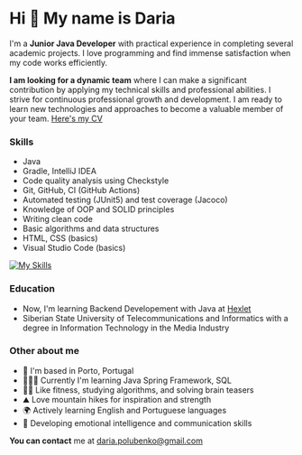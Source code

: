 Hi 👋 My name is Daria
======================

I'm a **Junior Java Developer** with practical experience in completing several academic projects. 
I love programming and find immense satisfaction when my code works efficiently.

**I am looking for a dynamic team** where I can make a significant contribution by applying my technical skills and professional abilities. I strive for continuous professional growth and development. I am ready to learn new technologies and approaches to become a valuable member of your team. [Here's my CV](https://cv.hexlet.io/ru/resumes/4014)


### Skills
- Java
- Gradle, IntelliJ IDEA
- Code quality analysis using Checkstyle
- Git, GitHub, CI (GitHub Actions)
- Automated testing (JUnit5) and test coverage (Jacoco)
- Knowledge of OOP and SOLID principles
- Writing clean code
- Basic algorithms and data structures
- HTML, CSS (basics)
- Visual Studio Code (basics)

[![My Skills](https://skillicons.dev/icons?i=java,gradle,idea,bash,vim,github,git,html,css&theme=light)](https://skillicons.dev)


### Education
*   Now, I'm learning Backend Developement with Java at [Hexlet](https://ru.hexlet.io/)
*   Siberian State University of Telecommunications and Informatics with a degree in Information Technology in the Media Industry


### Other about me
*   📍  I'm based in Porto, Portugal
*   👩🏻‍💻  Currently I'm learning Java Spring Framework, SQL
*   🤸🏼  Like fitness, studying algorithms, and solving brain teasers
*   ⛰  Love mountain hikes for inspiration and strength
*   🌍  Actively learning English and Portuguese languages
*   🧠  Developing emotional intelligence and communication skills

**You can contact** me at [daria.polubenko@gmail.com](mailto:daria.polubenko@gmail.com)
